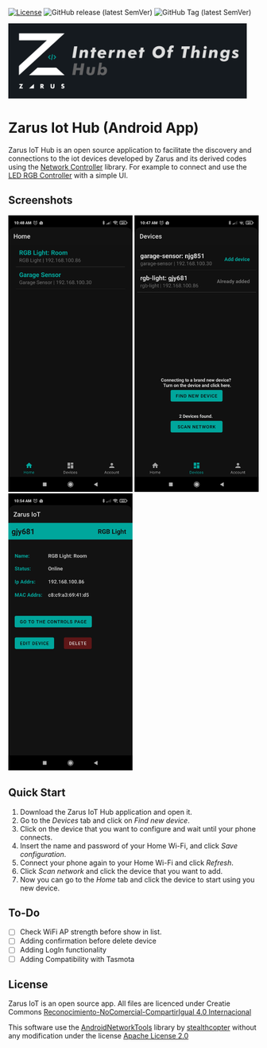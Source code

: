 [![License](https://img.shields.io/badge/license-CC%20BY--NC--SA%204.0-green)](https://creativecommons.org/licenses/by-nc-sa/4.0/deed.es)
![GitHub release (latest SemVer)](https://img.shields.io/github/v/release/AndresDuran53/zarus-iot-app?sort=semver)
![GitHub Tag (latest SemVer)](https://img.shields.io/github/v/tag/AndresDuran53/zarus-iot-app?sort=semver)

<img  width="480" src="/media/iot_hub_banner.png">

# Zarus Iot Hub (Android App)

Zarus IoT Hub is an open source application to facilitate the discovery and connections to the iot devices developed by Zarus and its derived codes using the [Network Controller](https://github.com/AndresDuran53/zarus-network-controller) library.
 For example to connect and use the [LED RGB Controller](https://github.com/AndresDuran53/zarus-rgb-controller/) with a simple UI.

## Screenshots
[<img src="media/Screenshot_home.jpg" alt="Zarus Iot Hub Home" width="250">](media/Screenshot_home.jpg)
[<img src="media/Screenshot_devices.jpg" alt="Zarus Iot Hub Devices" width="250">](media/Screenshot_devices.jpg)
[<img src="media/Screenshot_configuration.jpg" alt="Zarus Iot Hub Configuration" width="250">](media/Screenshot_configuration.jpg)

## Quick Start
1. Download the Zarus IoT Hub application and open it.
2. Go to the *Devices* tab and click on *Find new device*.
3. Click on the device that you want to configure and wait until your phone connects.
4. Insert the name and password of your Home Wi-Fi, and click *Save configuration*.
5. Connect your phone again to your Home Wi-Fi and click *Refresh*.
6. Click *Scan network* and click the device that you want to add.
7. Now you can go to the *Home* tab and click the device to start using you new device.

## To-Do
- [ ] Check WiFi AP strength before show in list.
- [ ] Adding confirmation before delete device
- [ ] Adding LogIn functionality
- [ ] Adding Compatibility with Tasmota

## License

Zarus IoT is an open source app. All files are licenced under Creatie Commons [Reconocimiento-NoComercial-CompartirIgual 4.0 Internacional](https://creativecommons.org/licenses/by-nc-sa/4.0/deed.es)

This software use the [AndroidNetworkTools](https://github.com/stealthcopter/AndroidNetworkTools) library by [stealthcopter](https://github.com/stealthcopter) without any modification under the license [Apache License 2.0](https://www.apache.org/licenses/LICENSE-2.0)
